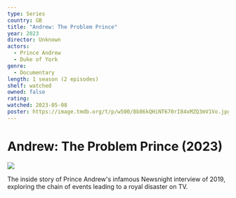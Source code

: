 ```yaml
---
type: Series
country: GB
title: "Andrew: The Problem Prince"
year: 2023
director: Unknown
actors:
  - Prince Andrew
  - Duke of York
genre:
  - Documentary
length: 1 season (2 episodes)
shelf: watched
owned: false
rating:
watched: 2023-05-08
poster: https://image.tmdb.org/t/p/w500/8b86kQHiNT670rI84xMZQ3mV1Vo.jpg
---
```


# Andrew: The Problem Prince (2023)

![](https://image.tmdb.org/t/p/w500/8b86kQHiNT670rI84xMZQ3mV1Vo.jpg)

The inside story of Prince Andrew's infamous Newsnight interview of 2019, exploring the chain of events leading to a royal disaster on TV.